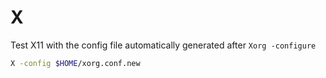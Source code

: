 # X

Test X11 with the config file automatically generated after `Xorg -configure`
```sh
X -config $HOME/xorg.conf.new
```